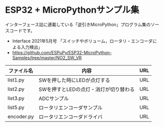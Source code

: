 # ESP32 + MicroPythonサンプル集

インターフェース誌に連載している「逆引きMicroPython」プログラム集のソースコードです。

- Interface 2021年5月号 「スイッチやボリューム，ロータリ・エンコーダによる入力検出」
 - https://github.com/ESPuPy/ESP32-MicroPython-Samples/tree/master/NO2_SW_VR

|ファイル名|内容|URL|
|-|-|-|
|list1.py|SWを押した時にLEDが点灯する|URL|
|list2.py|SWを押すとLEDの点灯・消灯が切り替わる|URL|
|list3.py|ADCサンプル|URL|
|list5.py|ロータリエンコーダサンプル|URL|
|encoder.py|ロータリエンコーダドライバ|URL|

